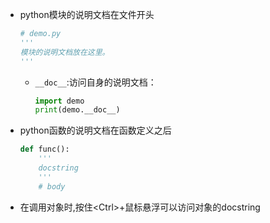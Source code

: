 - python模块的说明文档在文件开头

	```python
	# demo.py
	'''
	模块的说明文档放在这里。
	'''
	```

	- `__doc__`:访问自身的说明文档：
	
		```python
		import demo
		print(demo.__doc__)
		```

- python函数的说明文档在函数定义之后

	```python
	def func():
		'''
		docstring
		'''
		# body
	```

- 在调用对象时,按住\<Ctrl\>+鼠标悬浮可以访问对象的docstring